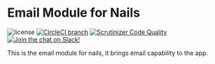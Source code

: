 # Email Module for Nails

![license](https://img.shields.io/badge/license-MIT-green.svg)
[![CircleCI branch](https://img.shields.io/circleci/project/github/nails/module-email.svg)](https://circleci.com/gh/nails/module-email)
[![Scrutinizer Code Quality](https://scrutinizer-ci.com/g/nails/module-email/badges/quality-score.png)](https://scrutinizer-ci.com/g/nails/module-email)
[![Join the chat on Slack!](https://now-examples-slackin-rayibnpwqe.now.sh/badge.svg)](https://nails-app.slack.com/shared_invite/MTg1NDcyNjI0ODcxLTE0OTUwMzA1NTYtYTZhZjc5YjExMQ)


This is the email module for nails, it brings email capability to the app.
